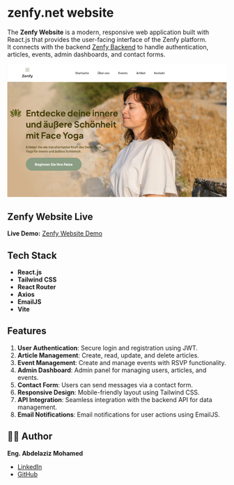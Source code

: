 # zenfy.net website

The **Zenfy Website** is a modern, responsive web application built with React.js that provides the user-facing interface of the Zenfy platform.  
It connects with the backend [Zenfy Backend](https://github.com/Abdelaziz-Mohammed/zenfy-backend) to handle authentication, articles, events, admin dashboards, and contact forms.

![Thumbnail](./public/thumbnail.png)

## Zenfy Website Live

**Live Demo:** [Zenfy Website Demo](https://zenfy.net/)

## Tech Stack

- **React.js**
- **Tailwind CSS**
- **React Router**
- **Axios**
- **EmailJS**
- **Vite**

## Features

1. **User Authentication**: Secure login and registration using JWT.
2. **Article Management**: Create, read, update, and delete articles.
3. **Event Management**: Create and manage events with RSVP functionality.
4. **Admin Dashboard**: Admin panel for managing users, articles, and events.
5. **Contact Form**: Users can send messages via a contact form.
6. **Responsive Design**: Mobile-friendly layout using Tailwind CSS.
7. **API Integration**: Seamless integration with the backend API for data management.
8. **Email Notifications**: Email notifications for user actions using EmailJS.

## 👨‍💻 Author

**Eng. Abdelaziz Mohamed**

- [LinkedIn](https://www.linkedin.com/in/abdelaziz)
- [GitHub](https://github.com/Abdelaziz-Mohammed)
